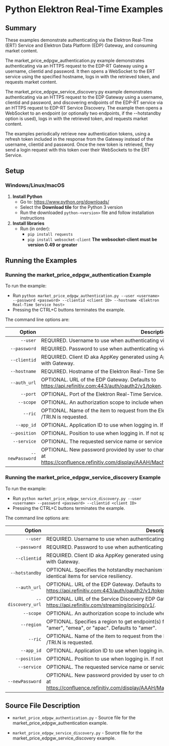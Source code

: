 # Python Elektron Real-Time Examples
## Summary

These examples demonstrate authenticating via the Elektron Real-Time (ERT)
Service and Elektron Data Platform (EDP) Gateway, and consuming market content.

The market\_price\_edpgw\_authentication.py example demonstrates authenticating via an
HTTPS request to the EDP-RT Gateway using a username, clientid and password. It then
opens a WebSocket to the ERT service using the specified hostname, logs in with
the retrieved token, and requests market content.

The market\_price\_edpgw\_service\_discovery.py example demonstrates authenticating via an
HTTPS request to the EDP Gateway using a username, clientid and password, and discovering
endpoints of the EDP-RT service via an HTTPS request to EDP-RT Service
Discovery.  The example then opens a WebSocket to an endpoint (or optionally
two endpoints, if the --hotstandby option is used), logs in with the retrieved
token, and requests market content.

The examples periodically retrieve new authentication tokens, using a refresh
token included in the response from the Gateway instead of the username, clientid and
password. Once the new token is retrieved, they send a login request with this
token over their WebSockets to the ERT Service.

## Setup
### Windows/Linux/macOS
1. __Install Python__
    - Go to: <https://www.python.org/downloads/>
    - Select the __Download tile__ for the Python 3 version
    - Run the downloaded `python-<version>` file and follow installation instructions
2. __Install libraries__
    - Run (in order):
      - `pip install requests`
      - `pip install websocket-client`
	  **The websocket-client must be version 0.49 or greater**

## Running the Examples

### Running the market\_price\_edpgw\_authentication Example

To run the example:
- Run `python market_price_edpgw_authentication.py --user <username> --password <password> --clientid <client ID> --hostname <Elektron Real-Time Service host>`
- Pressing the CTRL+C buttons terminates the example.

The command line options are:

Option            |Description|
-----------------:|-----------|
`--user`          | REQUIRED. Username to use when authenticating via Username/Password to the Gateway.
`--password`      | REQUIRED. Password to use when authenticating via Username/Password to the Gateway.
`--clientid`      | REQUIRED. Client ID aka AppKey generated using AppGenerator, to use when authenticating with Gateway.
`--hostname`      | REQUIRED. Hostname of the Elektron Real-Time Service.
`--auth_url`      | OPTIONAL. URL of the EDP Gateway. Defaults to https://api.refinitiv.com:443/auth/oauth2/v1/token.
`--port`          | OPTIONAL. Port of the Elektron Real-Time Service. Defaults to 443.
`--scope`         | OPTIONAL. An authorization scope to include when authenticating. Defaults to 'trapi'.
`--ric`           | OPTIONAL. Name of the item to request from the Elektron Real-Time Service. If not specified, /TRI.N is requested.
`--app_id`        | OPTIONAL. Application ID to use when logging in. If not specified, "256" is used.
`--position`      | OPTIONAL. Position to use when logging in. If not specified, the current host is used.
`--service`       | OPTIONAL. The requested service name or service ID. Defaults to ELEKTRON_DD.
`--newPassword`   | OPTIONAL. New password provided by user to change. Current password policy may be found at https://confluence.refinitiv.com/display/AAAH/Machine+ID+Sessions+and+Passwords+Policies.

### Running the market\_price\_edpgw\_service\_discovery Example

To run the example:
- Run `python market_price_edpgw_service_discovery.py --user <username> --password <password> --clientid <client ID>`
- Pressing the CTRL+C buttons terminates the example.

The command line options are:

Option            |Description|
-----------------:|-----------|
`--user`          | REQUIRED. Username to use when authenticating via Username/Password to the Gateway.
`--password`      | REQUIRED. Password to use when authenticating via Username/Password to the Gateway.
`--clientid`      | REQUIRED. Client ID aka AppKey generated using AppGenerator, to use when authenticating with Gateway.
`--hotstandby`    | OPTIONAL. Specifies the hotstandby mechanism to create two connections and subscribe identical items for service resiliency.
`--auth_url`      | OPTIONAL. URL of the EDP Gateway. Defaults to https://api.refinitiv.com:443/auth/oauth2/v1/token.
`--discovery_url` | OPTIONAL. URL of the Service Discovery EDP Gateway. Defaults to https://api.refinitiv.com/streaming/pricing/v1/.
`--scope`         | OPTIONAL. An authorization scope to include when authenticating. Defaults to 'trapi'.
`--region`        | OPTIONAL. Specifies a region to get endpoint(s) from the service discovery. The region is either "amer", "emea", or "apac". Defaults to "amer".
`--ric`           | OPTIONAL. Name of the item to request from the Elektron Real-Time Service. If not specified, /TRI.N is requested.
`--app_id`        | OPTIONAL. Application ID to use when logging in. If not specified, "256" is used.
`--position`      | OPTIONAL. Position to use when logging in. If not specified, the current host is used.
`--service`       | OPTIONAL. The requested service name or service ID. Defaults to ELEKTRON_DD.
`--newPassword`   | OPTIONAL. New password provided by user to change. Current password policy may be found at https://confluence.refinitiv.com/display/AAAH/Machine+ID+Sessions+and+Passwords+Policies.

## Source File Description

* `market_price_edpgw_authentication.py` - Source file for the market\_price\_edpgw\_authentication example.

* `market_price_edpgw_service_discovery.py` - Source file for the market\_price\_edpgw\_service\_discovery example.
